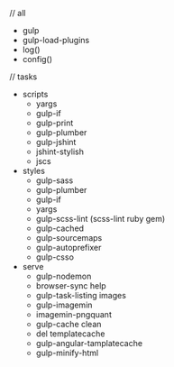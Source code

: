 // all
+ gulp
+ gulp-load-plugins
+ log()
+ config()

// tasks
- scripts
  + yargs
  + gulp-if
  + gulp-print
  + gulp-plumber
  + gulp-jshint
  + jshint-stylish
  + jscs
- styles
  + gulp-sass
  + gulp-plumber
  + gulp-if
  + yargs
  + gulp-scss-lint (scss-lint ruby gem)
  + gulp-cached
  + gulp-sourcemaps
  + gulp-autoprefixer
  + gulp-csso
- serve
  + gulp-nodemon
  + browser-sync
help
  + gulp-task-listing
images
  + gulp-imagemin
  + imagemin-pngquant
  + gulp-cache
clean
  + del
templatecache
  + gulp-angular-tamplatecache
  + gulp-minify-html
